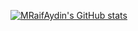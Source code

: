 [![MRaifAydin's GitHub stats](https://github-readme-stats.vercel.app/api?username=MRaifAydin)](https://github.com/anuraghazra/github-readme-stats)
